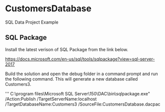 # CustomersDatabase
SQL Data Project Example


## SQL Package

Install the latest verison of SQL Package from the link below.

https://docs.microsoft.com/en-us/sql/tools/sqlpackage?view=sql-server-2017

Build the solution and open the debug folder in a command prompt and run the following command. This will generate a new database called Customers3.

'''
C:\program files\Microsoft SQL Server\150\DAC\bin\sqlpackage.exe" /Action:Publish /TargetServerName:localhost /TargetDatabaseName:Customers3 /SourceFile:CustomersDatabase.dacpac
```

